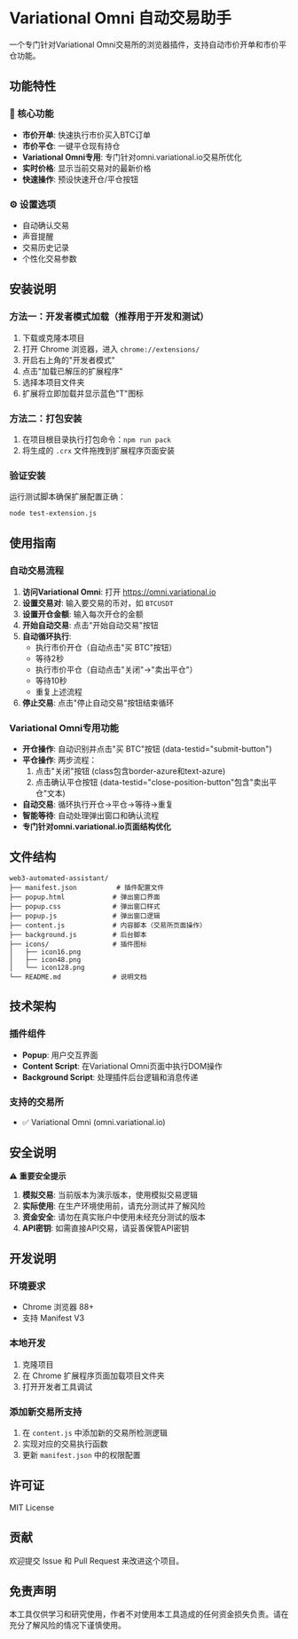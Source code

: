 # Variational Omni 自动交易助手

一个专门针对Variational Omni交易所的浏览器插件，支持自动市价开单和市价平仓功能。

## 功能特性

### 🚀 核心功能
- **市价开单**: 快速执行市价买入BTC订单
- **市价平仓**: 一键平仓现有持仓
- **Variational Omni专用**: 专门针对omni.variational.io交易所优化
- **实时价格**: 显示当前交易对的最新价格
- **快速操作**: 预设快速开仓/平仓按钮

### ⚙️ 设置选项
- 自动确认交易
- 声音提醒
- 交易历史记录
- 个性化交易参数

## 安装说明

### 方法一：开发者模式加载（推荐用于开发和测试）
1. 下载或克隆本项目
2. 打开 Chrome 浏览器，进入 `chrome://extensions/`
3. 开启右上角的"开发者模式"
4. 点击"加载已解压的扩展程序"
5. 选择本项目文件夹
6. 扩展将立即加载并显示蓝色"T"图标

### 方法二：打包安装
1. 在项目根目录执行打包命令：`npm run pack`
2. 将生成的 `.crx` 文件拖拽到扩展程序页面安装

### 验证安装
运行测试脚本确保扩展配置正确：
```bash
node test-extension.js
```

## 使用指南

### 自动交易流程
1. **访问Variational Omni**: 打开 https://omni.variational.io
2. **设置交易对**: 输入要交易的币对，如 `BTCUSDT`
3. **设置开仓金额**: 输入每次开仓的金额
4. **开始自动交易**: 点击"开始自动交易"按钮
5. **自动循环执行**:
   - 执行市价开仓（自动点击"买 BTC"按钮）
   - 等待2秒
   - 执行市价平仓（自动点击"关闭"→"卖出平仓"）
   - 等待10秒
   - 重复上述流程
6. **停止交易**: 点击"停止自动交易"按钮结束循环

### Variational Omni专用功能
- **开仓操作**: 自动识别并点击"买 BTC"按钮 (data-testid="submit-button")
- **平仓操作**: 两步流程：
  1. 点击"关闭"按钮 (class包含border-azure和text-azure)
  2. 点击确认平仓按钮 (data-testid="close-position-button"包含"卖出平仓"文本)
- **自动交易**: 循环执行开仓→平仓→等待→重复
- **智能等待**: 自动处理弹出窗口和确认流程
- **专门针对omni.variational.io页面结构优化**

## 文件结构

```
web3-automated-assistant/
├── manifest.json          # 插件配置文件
├── popup.html            # 弹出窗口界面
├── popup.css             # 弹出窗口样式
├── popup.js              # 弹出窗口逻辑
├── content.js            # 内容脚本（交易所页面操作）
├── background.js         # 后台脚本
├── icons/                # 插件图标
│   ├── icon16.png
│   ├── icon48.png
│   └── icon128.png
└── README.md             # 说明文档
```

## 技术架构

### 插件组件
- **Popup**: 用户交互界面
- **Content Script**: 在Variational Omni页面中执行DOM操作
- **Background Script**: 处理插件后台逻辑和消息传递

### 支持的交易所
- ✅ Variational Omni (omni.variational.io)

## 安全说明

⚠️ **重要安全提示**

1. **模拟交易**: 当前版本为演示版本，使用模拟交易逻辑
2. **实际使用**: 在生产环境使用前，请充分测试并了解风险
3. **资金安全**: 请勿在真实账户中使用未经充分测试的版本
4. **API密钥**: 如需直接API交易，请妥善保管API密钥

## 开发说明

### 环境要求
- Chrome 浏览器 88+
- 支持 Manifest V3

### 本地开发
1. 克隆项目
2. 在 Chrome 扩展程序页面加载项目文件夹
3. 打开开发者工具调试

### 添加新交易所支持
1. 在 `content.js` 中添加新的交易所检测逻辑
2. 实现对应的交易执行函数
3. 更新 `manifest.json` 中的权限配置

## 许可证

MIT License

## 贡献

欢迎提交 Issue 和 Pull Request 来改进这个项目。

## 免责声明

本工具仅供学习和研究使用，作者不对使用本工具造成的任何资金损失负责。请在充分了解风险的情况下谨慎使用。
